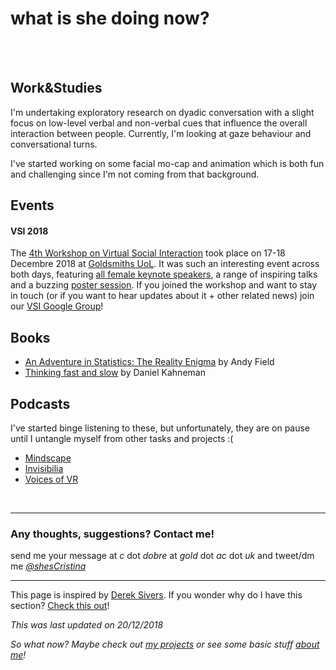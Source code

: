# **what is she doing now?**
<br><br>
## Work&Studies

I'm undertaking exploratory research on dyadic conversation with a slight focus on low-level verbal and non-verbal cues that influence the overall interaction between people. Currently, I'm looking at gaze behaviour and conversational turns.

I've started working on some facial mo-cap and animation which is both fun and challenging since I'm not coming from that background.




## Events 
#### VSI 2018
The [4th Workshop on Virtual Social Interaction](https://sites.google.com/view/vsi2018/home) took place on 17-18 Decembre 2018 at [Goldsmiths UoL](https://www.gold.ac.uk). It was such an interesting event across both days, featuring [all female keynote speakers](https://sites.google.com/view/vsi2018/confirmed-speakers), a range of inspiring talks and a buzzing [poster session](https://docs.google.com/document/d/16YIk6VZi1BpC2AbecTVtmLEQjfDu4H-zTWRFfr1OLyU/edit#heading=h.a11rhbjrnptk). If you joined the workshop and want to stay in touch (or if you want to hear updates about it + other related news) join our [VSI Google Group](https://groups.google.com/forum/embed/?place=forum/virtual-interaction)!


## Books

* [An Adventure in Statistics: The Reality Enigma](https://www.amazon.co.uk/Adventure-Statistics-Reality-Enigma/dp/1446210456/) by  Andy Field
* [Thinking fast and slow](https://www.amazon.co.uk/Thinking-Fast-Slow-Daniel-Kahneman/dp/0606275649) by  Daniel Kahneman


## Podcasts

I've started binge listening to these, but unfortunately, they are on pause until I untangle myself from other tasks and projects :( 
* [Mindscape](https://www.preposterousuniverse.com/podcast/2018/07/02/welcome-to-the-mindscape-podcast/)
* [Invisibilia](https://www.npr.org/invisibilia/)
* [Voices of VR](http://voicesofvr.com/)

<br>

---

### Any thoughts, suggestions? Contact me!
send me your message at *c* dot *dobre* at *gold* dot *ac* dot *uk* 
and tweet/dm me *[@shesCristina](https://twitter.com/shesCristina)*

---

This page is inspired by [Derek Sivers](https://sivers.org/).  If you wonder why do I have this section?  [Check this out](https://nownownow.com/about)! 

*This was last updated on 20/12/2018*

*So what now? Maybe check out [my projects](https://cristinadobre.github.io/projects.html) or see some basic stuff [about me](https://cristinadobre.github.io/)!*
